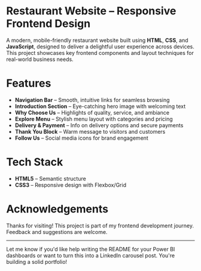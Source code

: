 

# Restaurant Website – Responsive Frontend Design

A modern, mobile-friendly restaurant website built using **HTML**, **CSS**, and **JavaScript**, designed to deliver a delightful user experience across devices. This project showcases key frontend components and layout techniques for real-world business needs.

# Features

- **Navigation Bar** – Smooth, intuitive links for seamless browsing  
- **Introduction Section** – Eye-catching hero image with welcoming text  
- **Why Choose Us** – Highlights of quality, service, and ambiance  
- **Explore Menu** – Stylish menu layout with categories and pricing  
- **Delivery & Payment** – Info on delivery options and secure payments  
- **Thank You Block** – Warm message to visitors and customers  
- **Follow Us** – Social media icons for brand engagement

# Tech Stack

- **HTML5** – Semantic structure  
- **CSS3** – Responsive design with Flexbox/Grid  





# Acknowledgements

Thanks for visiting! This project is part of my frontend development journey. Feedback and suggestions are welcome.

---

Let me know if you'd like help writing the README for your Power BI dashboards or want to turn this into a LinkedIn carousel post. You're building a solid portfolio!
